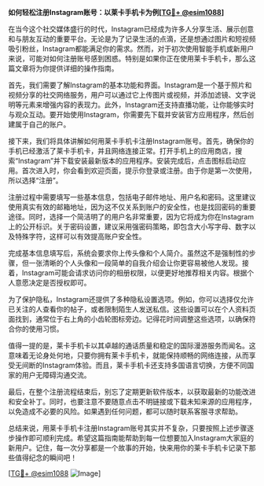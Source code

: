 **如何轻松注册Instagram账号：以莱卡手机卡为例[[TG💪+ @esim1088](https://t.me/s/esim1088)]**

在当今这个社交媒体盛行的时代，Instagram已经成为许多人分享生活、展示创意和与朋友互动的重要平台。无论是为了记录生活的点滴，还是想通过图片和短视频吸引粉丝，Instagram都能满足你的需求。然而，对于初次使用智能手机或新用户来说，可能对如何注册账号感到困惑。特别是如果你正在使用莱卡手机卡，那么这篇文章将为你提供详细的操作指南。

首先，我们需要了解Instagram的基本功能和界面。Instagram是一个基于照片和视频分享的社交网络服务，用户可以通过它上传图片或视频，并添加滤镜、文字说明等元素来增强内容的表现力。此外，Instagram还支持直播功能，让你能够实时与观众互动。要开始使用Instagram，你需要先下载并安装官方应用程序，然后创建属于自己的账户。

接下来，我们将具体讲解如何用莱卡手机卡注册Instagram账号。首先，确保你的手机已经激活了莱卡手机卡，并且网络连接正常。打开手机上的应用商店，搜索“Instagram”并下载安装最新版本的应用程序。安装完成后，点击图标启动应用。首次进入时，你会看到欢迎页面，提示你登录或注册。由于你是第一次使用，所以选择“注册”。

注册过程中需要填写一些基本信息，包括电子邮件地址、用户名和密码。这里建议使用真实有效的邮箱地址，因为这不仅关系到账户的安全性，也是找回密码的重要途径。同时，选择一个简洁明了的用户名非常重要，因为它将成为你在Instagram上的公开标识。关于密码设置，建议采用强密码策略，即包含大小写字母、数字以及特殊字符，这样可以有效提高账户安全性。

完成基本信息填写后，系统会要求你上传头像和个人简介。虽然这不是强制性的步骤，但一张清晰的个人头像和一段简单的自我介绍会让你更容易被他人发现。接着，Instagram可能会请求访问你的相册权限，以便更好地推荐相关内容。根据个人意愿决定是否授权即可。

为了保护隐私，Instagram还提供了多种隐私设置选项。例如，你可以选择仅允许已关注的人查看你的帖子，或者限制陌生人发送私信。这些设置可以在个人资料页面找到，通常位于右上角的小齿轮图标旁边。记得花时间调整这些选项，以确保符合你的使用习惯。

值得一提的是，莱卡手机卡以其卓越的通话质量和稳定的国际漫游服务而闻名。这意味着无论身处何地，只要你拥有莱卡手机卡，就能保持顺畅的网络连接，从而享受无间断的Instagram体验。而且，莱卡手机卡还支持多国语言切换，方便不同国家的用户无障碍沟通交流。

最后，在整个注册流程结束后，别忘了定期更新软件版本，以获取最新的功能改进和安全补丁。同时，也要注意不要随意点击不明链接或下载未知来源的应用程序，以免造成不必要的风险。如果遇到任何问题，都可以随时联系客服寻求帮助。

总结来说，用莱卡手机卡注册Instagram账号其实并不复杂，只要按照上述步骤逐步操作即可顺利完成。希望这篇指南能帮助到每一位想要加入Instagram大家庭的新用户。记住，每一次分享都是一个故事的开始，快来用你的莱卡手机卡记录下那些值得纪念的瞬间吧！

[[TG💪+ @esim1088](https://t.me/s/esim1088) ![Image](https://i.postimg.cc/4NQfJmqS/Snipaste-2025-05-13-00-14-12.png)]